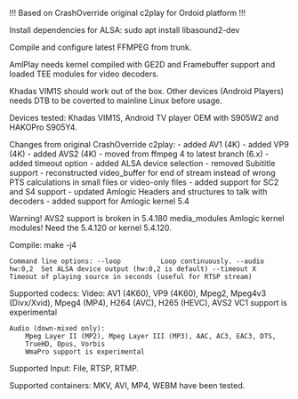 !!! Based on CrashOverride original c2play for Ordoid platform !!!

Install dependencies for ALSA:
	sudo apt install libasound2-dev

Compile and configure latest FFMPEG from trunk.

AmlPlay needs kernel compiled with GE2D and Framebuffer support and loaded TEE modules for video decoders.

Khadas VIM1S should work out of the box. Other devices (Android Players) needs DTB to be coverted to mainline Linux before usage.

Devices tested: Khadas VIM1S, Android TV player OEM with S905W2 and HAKOPro S905Y4.

Changes from original CrashOverride c2play:
	- added AV1 (4K)
	- added VP9 (4K)
	- added AVS2 (4K)
	- moved from ffmpeg 4 to latest branch (6.x)
	- added  timeout option
	- added ALSA device selection
	- removed Subititle support 
	- reconstructed video_buffer for end of stream instead of wrong PTS calculations in small files or video-only files
	- added support for SC2 and S4 support
	- updated Amlogic Headers and structures to talk with decoders
	- added support for Amlogic kernel 5.4 

Warning!
AVS2 support is broken in 5.4.180 media_modules Amlogic kernel modules! Need the 5.4.120 or kernel 5.4.120.


Compile:
	make -j4

``
Command line options:
	--loop			Loop continuously.
	--audio hw:0,2	Set ALSA device output (hw:0,2 is default)
	--timeout X		Timeout of playing source in seconds (useful for RTSP stream)
``

Supported codecs:
	Video:
		AV1 (4K60), VP9 (4K60), Mpeg2, Mpeg4v3 (Divx/Xvid), Mpeg4 (MP4), H264 (AVC), H265 (HEVC), AVS2
		VC1 support is experimental

	Audio (down-mixed only):
		Mpeg Layer II (MP2), Mpeg Layer III (MP3), AAC, AC3, EAC3, DTS,
		TrueHD, Opus, Vorbis
		WmaPro support is experimental

Supported Input: File, RTSP, RTMP.

Supported containers:
	MKV, AVI, MP4, WEBM have been tested.
